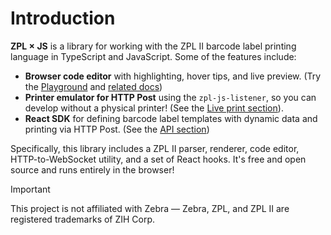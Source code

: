 # Introduction

**ZPL × JS** is a library for working with the ZPL II barcode label printing language in TypeScript and JavaScript.
Some of the features include:
- **Browser code editor** with highlighting, hover tips, and live preview. (Try the [Playground](/zpl-js/) and [related docs](/zpl-js/?redirect=/docs/playground/guide))
- **Printer emulator for HTTP Post** using the `zpl-js-listener`, so you can develop without a physical printer! (See the [Live print section](/zpl-js/?redirect=/docs/playground/live-print)).
- **React SDK** for defining barcode label templates with dynamic data and printing via HTTP Post. (See the [API section](/zpl-js/?redirect=/docs/api-reference/overview))

Specifically, this library includes a ZPL II parser, renderer, code editor, HTTP-to-WebSocket utility, and a set of React hooks. It's free and open source and runs entirely in the browser!

> [!Important]  
> This project is not affiliated with Zebra — Zebra, ZPL, and ZPL II are registered trademarks of ZIH Corp.
